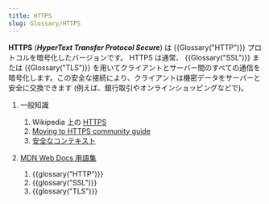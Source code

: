 ```yaml
---
title: HTTPS
slug: Glossary/HTTPS
---
```


**HTTPS** (**_HyperText Transfer Protocol Secure_**) は {{Glossary("HTTP")}} プロトコルを暗号化したバージョンです。 HTTPS は通常、 {{Glossary("SSL")}} または {{Glossary("TLS")}} を用いてクライアントとサーバー間のすべての通信を暗号化します。この安全な接続により、クライアントは機密データをサーバーと安全に交換できます (例えば、銀行取引やオンラインショッピングなどで)。

1. 一般知識

    1. Wikipedia 上の [HTTPS](https://ja.wikipedia.org/wiki/HTTPS)
    2. [Moving to HTTPS community guide](https://movingtohttps.com/)
    3. [安全なコンテキスト](/ja/docs/Web/Security/Secure_Contexts)

2. [MDN Web Docs 用語集](/ja/docs/Glossary)

    1. {{glossary("HTTP")}}
    2. {{glossary("SSL")}}
    3. {{glossary("TLS")}}
